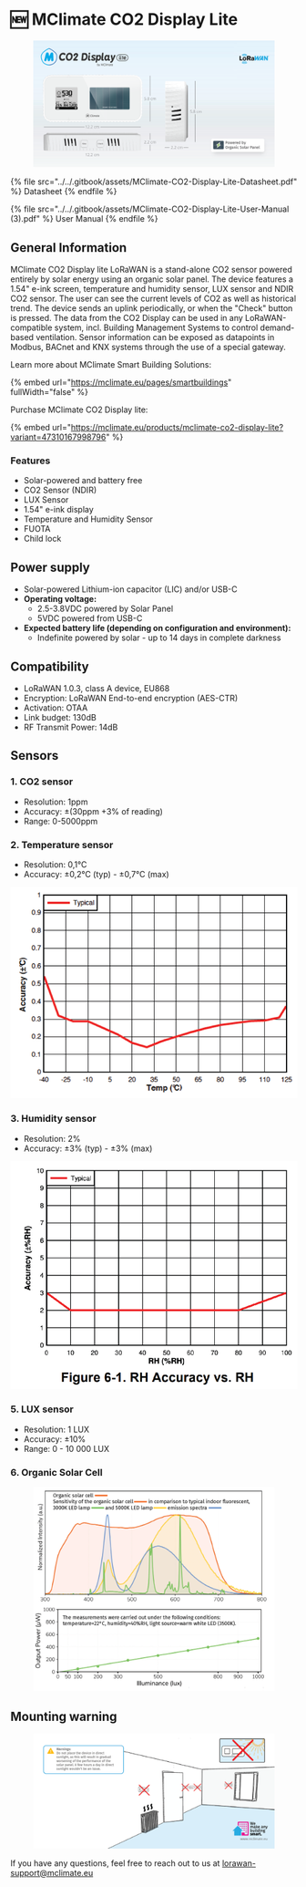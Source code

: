 # 🆕 MClimate CO2 Display Lite

<figure><img src="../../.gitbook/assets/co2-lite-specs-img (1).png" alt=""><figcaption></figcaption></figure>

{% file src="../../.gitbook/assets/MClimate-CO2-Display-Lite-Datasheet.pdf" %}
Datasheet
{% endfile %}

{% file src="../../.gitbook/assets/MClimate-CO2-Display-Lite-User-Manual (3).pdf" %}
User Manual
{% endfile %}

## General Information

MClimate CO2 Display lite LoRaWAN is a stand-alone CO2 sensor powered entirely by solar energy using an organic solar panel. The device features a 1.54" e-ink screen, temperature and humidity sensor, LUX sensor and NDIR CO2 sensor. The user can see the current levels of CO2 as well as historical trend. The device sends an uplink periodically, or when the "Check" button is pressed. The data from the CO2 Display can be used in any LoRaWAN-compatible system, incl. Building Management Systems to control demand-based ventilation. Sensor information can be exposed as datapoints in Modbus, BACnet and KNX systems through the use of a special gateway.

Learn more about MClimate Smart Building Solutions:

{% embed url="https://mclimate.eu/pages/smartbuildings" fullWidth="false" %}

Purchase MClimate CO2 Display lite:

{% embed url="https://mclimate.eu/products/mclimate-co2-display-lite?variant=47310167998796" %}

### Features

* Solar-powered and battery free
* CO2 Sensor (NDIR)
* LUX Sensor
* 1.54" e-ink display
* Temperature and Humidity Sensor
* FUOTA
* Child lock

## Power supply

* Solar-powered Lithium-ion capacitor (LIC) and/or USB-C
* **Operating voltage:**
  * 2.5-3.8VDC powered by Solar Panel
  * 5VDC powered from USB-C
* **Expected battery life (depending on configuration and environment):**&#x20;
  * Indefinite powered by solar - up to 14 days in complete darkness

## Compatibility

* LoRaWAN 1.0.3, class A device, EU868
* Encryption: LoRaWAN End-to-end encryption (AES-CTR)
* Activation: OTAA
* Link budget: 130dB
* RF Transmit Power: 14dB

## Sensors

### 1. CO2 sensor

* Resolution: 1ppm
* Accuracy: ±(30ppm +3% of reading)
* Range: 0-5000ppm

### 2. Temperature sensor

* Resolution: 0,1°C
* Accuracy: ±0,2°C (typ) - ±0,7°C (max)

<img src="../../.gitbook/assets/temperature_accuracy" alt="" data-size="original">

### 3. Humidity sensor

* Resolution: 2%
* Accuracy: ±3% (typ) - ±3% (max)

<img src="../../.gitbook/assets/humidity_accuracy" alt="" data-size="original">

### 5. LUX sensor

* Resolution: 1 LUX
* Accuracy: ±10%
* Range: 0 - 10 000 LUX

### 6. Organic Solar Cell

<figure><img src="../../.gitbook/assets/organic_solar_cell_diagrams.png" alt=""><figcaption></figcaption></figure>

## Mounting warning

<figure><img src="../../.gitbook/assets/Mounting.png" alt=""><figcaption></figcaption></figure>

If you have any questions, feel free to reach out to us at [lorawan-support@mclimate.eu](mailto:lorawan-support@mclimate.eu)
